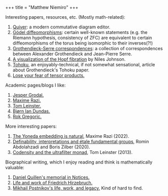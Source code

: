 +++
title = "Matthew Niemiro"
+++

Interesting papers, resources, etc. (Mostly math-related):

1. [Quiver](https://q.uiver.app/): a modern commutative diagram editor.
2. [Gödel diffeomorphisms](https://arxiv.org/abs/2009.06735): certain well-known statements (e.g. the Riemann hypothesis, consistency of ZFC) are equivalent to certain diffeomorphisms of the torus being isomorphic to their inverses(?!)
3. [Grothendieck-Serre correspondences](https://webusers.imj-prg.fr/~leila.schneps/grothendieckcircle/Letters/GS.pdf): a collection of correspondences between Alexander Grothendieck and Jean-Pierre Serre.
4. [A visualization of the Hopf fibration](https://nilesjohnson.net/hopf.html) by Niles Johnson.
5. [Tohoku](https://inference-review.com/article/tohoku), an enjoyably-technical, if not somewhat sensational, article about Grothendieck's Tohoku paper.
6. [Lose your fear of tensor products.](https://www.dpmms.cam.ac.uk/~wtg10/tensors3.html)

Academic pages/blogs I like:
1. [Jesper Grodal.](http://web.math.ku.dk/~jg/)
2. [Maxime Razi.](https://sites.google.com/view/maxime-ramzi-en/home?authuser=0)
3. [Tom Leinster.](https://www.maths.ed.ac.uk/~tl/)
4. [Bjørn Ian Dundas.](https://folk.uib.no/nmabd/)
5. [Rok Gregoric.](https://web.ma.utexas.edu/users/gregoric/)

More interesting papers:

1. [The Yoneda embedding is natural](https://arxiv.org/abs/2209.12575), Maxime Razi (2022).
2. [Definability, interpretations and étale fundamental groups](https://arxiv.org/abs/1906.05052), Romin Abdolahzadi and Boris Zilber (2020).
3. [Codensity and the ultrafilter monad](https://arxiv.org/abs/1209.3606), Tom Leinster (2013).

Biographical writing, which I enjoy reading and think is mathematically valuable:

1. [Daniel Quillen's memorial in Notices.](https://www.ams.org/notices/201210/rtx121001392p.pdf)
2. [Life and work of Friedrich Hirzebruch.](https://people.mpim-bonn.mpg.de/zagier/files/doi/10.1365/s13291-015-0114-1/dmv-FH.pdf)
3. [Mikhail Postnikov's life, work, and legacy.](https://www.impan.pl/shop/publication/transaction/download/product/85974) Kind of hard to find.